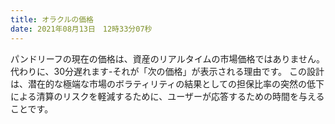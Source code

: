 ```yaml
---
title: オラクルの価格
date: 2021年08月13日　12時33分07秒
---
```


パンドリーフの現在の価格は、資産のリアルタイムの市場価格ではありません。 代わりに、30分遅れます-それが「次の価格」が表示される理由です。 この設計は、潜在的な極端な市場のボラティリティの結果としての担保比率の突然の低下による清算のリスクを軽減するために、ユーザーが応答するための時間を与えることです。

